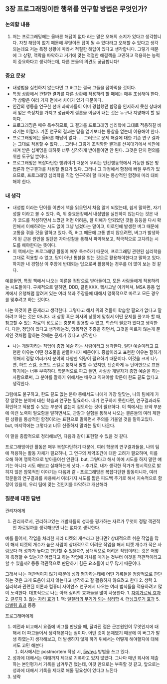 ## 3장 프로그래밍이란 행위를 연구할 방법은 무엇인가?

### 논의할 내용

1. 저는 프로그래밍에는 올바른 해답이 없다 라는 말은 오해의 소지가 있다고 생각합니다. 자칫 해답이 없기 때문에 무엇이든 답이 될 수 있다라고 오해할 수 있다고 생각되는데요 저는 특정 상황에 따라서 적절한 해답이 있다고 생각합니다. 그렇기 때문에 그 상황, 맥락을 파악하고 거기에 맞는 적절한 해결책을 고민하고 적용하는 능력이 중요하다고 생각하는데, 다른 분들의 의견도 궁금합니다!

### 중요 문장

- 내성법을 실천하지 않는다면 그 버그는 결국 그들을 잡아먹을 것이다.
- 특정 상황에서 관찰한 결과를 다른 상황에 적용하려 할 때에는 매우 조심해야 한다. 각 상황은 여러 가지 면에서 차이가 있기 때문이다.
- 인간의 행동을 연구한 선배 과학자들이 이미 경험했던 함정을 인지하지 못한 상태에서 얻은 측정치를 가지고 성급하게 결론을 이끌어 내는 것은 누구나 지양해야 할 일이다.
- 프로그래밍은 매우 특수하므로, 그 결과를 프로그래밍 심리학에 그대로 적용하길 바라기는 어렵다. 기존 연구의 결과는 답을 얻기보다는 통찰을 얻는데 이용해야 한다.
- 프로그래밍에는 올바른 해답이 없다. … 그러므로 문제 해결에 대한 기존 연구 결과는 그대로 적용할 수 없다. … 그러나 그렇게 조직화한 결과를 산꼭대기에서 석판에 새겨 받은 십계명을 대하듯 너무 심각하게 받아들이면 안 된다. 그것은 단지 편의를 위한 도구일 뿐이다.
- 프로그래밍은 복잡다단한 행위이기 때문에 우리는 인간행동학에서 가능한 많은 방법론과 연구결과를 차용할 필요가 있다. 그러나 그 과정에서 함정에 빠질 우려가 있으므로, 프로그래밍 심리학을 직접 연구하려 할 때에는 통상적인 함정에 미리 대비해야 한다.

### 내 생각

- 내성법 이라는 단어를 이번에 책을 읽으면서 처음 알게 되었는데, 쉽게 말하면, 자기성찰 이라고 볼 수 있다. 즉, 위 중요문장에서 내성법을 실천하지 않는다는 것은 내가 코드를 작성하면서 느꼈던 어떤 어려움, 잘 이해가 안되었던 것들 등등을 다시 확인해서 이해하려는 시도 없이 그냥 넘겼다는 말이고, 이로인해 발생한 버그 때문에 고통을 겪을 것을 말하고 있다. 즉, 버그 때문에 고통 받지 않으려면, 버그가 발생하게 된 근본 원인을 일단은 자아성찰을 통해서 파악해보고, 적극적으로 고치려는 시도를 해야한다는 뜻이다.
- 이 책에서는 프로그래밍 활동이 매우 특수하기 때문에, 프로그래밍 관련된 심리학을 그대로 적용할 수 없고, 답이 아닌 통찰을 얻는 것으로 활용해야한다고 말하고 있다. 하지만 내 경험상 이 주장에 반대되는 답으로써 활용하는 경우를 더 많이 보는 것 같다.

예를들면, 특정 책에서 나오는 이론을 정답으로 받아들이고, 모든 사람들에게 적용하려는 시도들이다. 구체적으로 말하면, DDD, 클린XXX, 헥사고날 아키텍쳐, MSA 등등 업계에서 유행처럼 알려져 있는 여러 책과 주장들에 대해서 맹목적으로 따르고 모든 경우를 맞추려고 하는 것이다. 

나는 이것이 큰 문제라고 생각한다. 그렇다고 해서 위의 것들이 학습할 필요가 없다고 말하려고 하는 것은 아니다. 내 상황 혹은 회사의 상황에 맞춰서 어떤 문제를 풀고자 할 때, 참고할 수 있는 자료의 용도로는 충분히 활용할 수 있고, 학습의 필요가 있다고 생각한다. 다만, 정답이 있다고 생각하는것, 맹목적인 추종을 하면서, 그것을 따르지 않는게 문제인 것처럼 말하는 것에는 문제가 있다고 생각한다
- 나는 개발자라는 직업이 종합 예술 하는 사람이라고 생각한다. 
일단 예술이라고 표현한 이유는 어떤 창조물을 만들어내기 때문이다. 
종합이라고 표현한 이유는 잘하기 위해서 정말 여러가지 분야의 다양한 역량이 필요하기 때문이다. 
이것을 크게 나누면, 하드 스킬, 소프트 스킬로 퉁쳐서 말할 수 있지만, 단순하게 두 단어만으로 표현하기에는 너무 부족하다. 학문적으로 파고 들면, 사실상 개발자가 종합 예술을 하는 사람으로써, 그 분야를 잘하기 위해서는 배우고 익혀야할 학문이 한도 끝도 없다고 생각한다.

그럼에도 불구하고, 한도 끝도 없는 분야 중에서도 나에게 가장 알맞는, 나의 팀에게 가장 알맞는 분야에 대한 학습과 연구는 필요하다. 내가 연구하지 못한다면, 연구결과라도 확인하고 적용할 수 있는 부분이 없는지 검토하는 것이 필요하다. 
이 책에서는 요약 부분에 이런 노력이 필요함을 말하면서도, 관찰과 실험을 통해서 나오는 결론들의 여러 제한된 상황을 통상적인 함정이라는 표현으로 말하면서 주의를 기울일 것을 말하고있다. but, 마지막에는 그렇다고 너무 신중하지 말라는 말이 나온다.

이 말을 종합적으로 정리해보면, 다음과 같이 표현할 수 있을 것 같다.

  프로그래밍이란 활동은 매우 복잡다단하기 때문에, 여러 학문의 연구결과들을, 나의 팀에 적용하는 활동 자체가 필요하나, 그 연구의 제약조건에 대한 고려가 필요하며, 이를 오해 하여 맹목적으로 받아들여선 안된다. but, 그렇다고 해서 아예 시도를 하지 말란 얘기는 아니다 시도 해보고 실패하는게 낫다.
    - 추가로, 내가 생각한 작가가 명시적으로 밝히지 않은 암묵적인 이야기는 다음과 같
        - 프로그래밍은 복잡다단한 활동이니까, 여러 학문들의 연구결과를 차용해서 여러가지 시도를 짧은 피드백 주기로 해서 지속적으로 함정이 있을지, 우리 팀에 맞는 것인지를 파악하고 개선해라

### 질문에 대한 답변

관리자에게

1. 관리자로서, 관리하고있는 개발자들의 성과를 평가하는 자료가 무엇이 정말 객관적인 자료일까를 생각해보면 나는 없다고 생각한다. 

예를 들어서, 작업을 처리한 지라 티켓의 개수라고 한다면? 상대적으로 쉬운 작업을 많이 해서 티켓의 개수가 높은 사람이 상대적으로 어려운 작업을 해서 티켓 개수가 적은 사람보다 더 성과가 높다고 판단할 수 있을까?, 상대적으로 어려운 작업이라는 것은 어떻게 측정할 수 있는가? 어렵다고 하는 작업에 가치를 매기는 것부터 이것을 객관적이라고 할 수 있을까? 등등 객관적으로 판단하기 힘든 요소들이 너무 많기 때문이다. 

그래서 나는 객관적이지 않기 때문에 성과 평가하는데에 어떤 기록들을 정량적으로 판단하는 것은 크게 도움이 되지 않는다고 생각하고 잘 활용하지 않으려고 한다
2. 생략
3. 심리학과 관련된 이론과 컴퓨터 사이언스 연구에서 나오는 여러 법칙들을 적용하려고 많이 노력한다. 대표적으로 나는 아래 심리학 효과들을 많이 사용한다.
    1. [자이가르닉 효과](https://namu.wiki/w/%EC%9E%90%EC%9D%B4%EA%B0%80%EB%A5%B4%EB%8B%88%ED%81%AC%20%ED%9A%A8%EA%B3%BC)
    2. [클루지](https://blog.naver.com/PostView.naver?blogId=mealedu&logNo=223153782824)
    3. [앉는 자리 효과](https://brunch.co.kr/@birujang/44)
        1. 책: [일잘러의 무기가 되는 심리학](https://www.aladin.co.kr/shop/wproduct.aspx?ItemId=275091613)
    4. [더닝크루거 효과](https://namu.wiki/w/%EB%8D%94%EB%8B%9D%20%ED%81%AC%EB%A3%A8%EA%B1%B0%20%ED%9A%A8%EA%B3%BC)
    5. [라벨링 효과](https://www.youtube.com/watch?v=O_bbDWOr9eI)
    등등

프로그래머에게

1. 예전과 비교해서 요즘에 버그를 만났을 때, 달라진 점은 근본원인이 무엇인지에 대해서 더 파고들어서 생각해본다는 점이다. 어떤 것이 문제였기 때문에 이 버그가 발생 하였는지 생각해보고, 더 발생하지 않게 하기 위해서는 어떻게 해야할지에 대해서도 고민 해본다
    1. 회사에서는 postmortem 작성 시, [5whys](https://npotoolmarket.campaignus.me/28) 방법을 쓰고 있다.
2. 성과에 대해서는 여태까지 제대로 기록하고 있지 않았다. 그나마 매년 회사에 제출하는 본인평가서 기록을 남겨두긴 했는데, 이것 만으로는 부족할 것 같고, 앞으로는 성과에 대해서 기록을 제대로 해둘 필요성이 있다고 느낀다
3. 생략